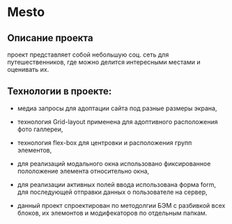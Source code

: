 # Mesto

## Описание проекта

проект представляет собой небольшую соц. сеть для путешественников, где можно делится интересными местами и оценивать их.

## Технологии в проекте:
  * медиа запросы для адоптации сайта под разные размеры экрана,

  * технология Grid-layout применена для адоптивного расположения фото галлереи,

  * технология flex-box для центровки и расположения групп элементов,

  * для реализаций модального окна использовано фиксированное пололожение элемента относительно окна,

  * для реализации активных полей ввода использована форма form, для последующей отправки данных о пользователе на сервер,

  * данный проект спроектирован по методолгии БЭМ с разбивкой всех блоков, их элемонтов и модифекаторов по отдельным папкам.

